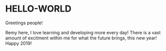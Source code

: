 # HELLO-WORLD
Greetings people!

Remy here, I love learning and developing more every day! 
There is a vast amount of excitment within me for what the future brings, this new year! 
Happy 2019!
